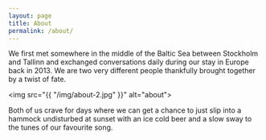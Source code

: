 ```yaml
---
layout: page
title: About
permalink: /about/
---
```


We first met somewhere in the middle of the Baltic Sea between Stockholm and Tallinn and exchanged conversations daily during our stay in Europe back in 2013. We are two very different people thankfully brought together by a twist of fate.

<img src="{{ "/img/about-2.jpg" }}" alt="about">

<!-- <p class="vert-img txt col-2-img">
<strong>Dom:</strong><br> A web designer who enjoys football, photography with his prized full frame camera and watching a great deal of movies.
</div>

<p class="vert-img txt col-2-img">
<strong>Rae:</strong><br> A marketer who enjoys shopping, having intimate picnics on the grass and day dreaming about her favourite korean dramas.
</div>

<p></p>

<p> -->
Both of us crave for days where we can get a chance to just slip into a hammock undisturbed at sunset with an ice cold beer and a slow sway to the tunes of our favourite song.
<!-- </p> -->

<!-- <hr style="margin: 30px 0;">

This is the base Jekyll theme. You can find out more info about customizing your Jekyll theme, as well as basic Jekyll usage documentation at [jekyllrb.com](http://jekyllrb.com/)

You can find the source code for the Jekyll new theme at:
{% include icon-github.html username="jglovier" %} /
[jekyll-new](https://github.com/jglovier/jekyll-new)

You can find the source code for Jekyll at
{% include icon-github.html username="jekyll" %} /
[jekyll](https://github.com/jekyll/jekyll) -->
